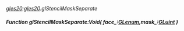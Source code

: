 _[gles20](../../modules/gles20/gles20-module.md):[gles20](../../modules/gles20/gles20-module.md).glStencilMaskSeparate_
##### Function glStencilMaskSeparate:Void( face_:[GLenum](../../modules/gles20/gles20-glenum.md),mask_:[GLuint](../../modules/gles20/gles20-gluint.md) )
